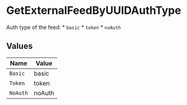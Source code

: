 # GetExternalFeedByUUIDAuthType

Auth type of the feed: * `basic` * `token` * `noAuth`



## Values

| Name     | Value    |
| -------- | -------- |
| `Basic`  | basic    |
| `Token`  | token    |
| `NoAuth` | noAuth   |